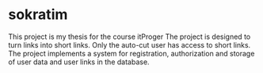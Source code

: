# sokratim
This project is my thesis for the course itProger
The project is designed to turn links into short links. Only the auto-cut user has access to short links.
The project implements a system for registration, authorization and storage of user data and user links in the database.
